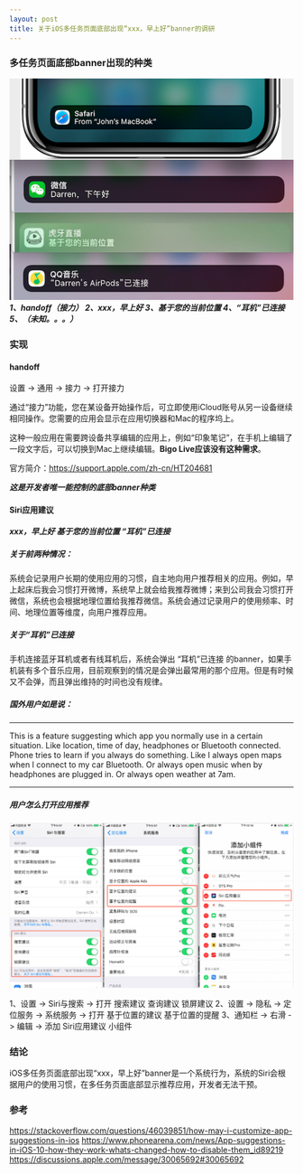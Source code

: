```yaml
---
layout: post
title: 关于iOS多任务页面底部出现“xxx，早上好”banner的调研
---
```


### 多任务页面底部banner出现的种类
![Image_1](/media/image/ios_bottom_banners_1.png)
***1、handoff（接力）
2、xxx，早上好
3、基于您的当前位置
4、“耳机”已连接
5、（未知。。。）***

### 实现

#### handoff
设置 -> 通用 -> 接力 -> 打开接力

通过“接力”功能，您在某设备开始操作后，可立即使用iCloud账号从另一设备继续相同操作。您需要的应用会显示在应用切换器和Mac的程序坞上。

这种一般应用在需要跨设备共享编辑的应用上，例如“印象笔记”，在手机上编辑了一段文字后，可以切换到Mac上继续编辑。**Bigo Live应该没有这种需求**。

官方简介：https://support.apple.com/zh-cn/HT204681

***这是开发者唯一能控制的底部banner种类***


#### Siri应用建议
***xxx，早上好
基于您的当前位置
“耳机”已连接***
##### 关于前两种情况：
系统会记录用户长期的使用应用的习惯，自主地向用户推荐相关的应用。例如，早上起床后我会习惯打开微博，系统早上就会给我推荐微博；来到公司我会习惯打开微信，系统也会根据地理位置给我推荐微信。系统会通过记录用户的使用频率、时间、地理位置等维度，向用户推荐应用。

##### 关于“耳机”已连接
手机连接蓝牙耳机或者有线耳机后，系统会弹出 “耳机”已连接 的banner，如果手机装有多个音乐应用，目前观察到的情况是会弹出最常用的那个应用。但是有时候又不会弹，而且弹出维持的时间也没有规律。

##### 国外用户如是说：
***
This is a feature suggesting which app you normally use in a certain situation. Like location, time of day, headphones or Bluetooth connected. Phone tries to learn if you always do something. Like I always open maps when I connect to my car Bluetooth. Or always open music when by headphones are plugged in. Or always open weather at 7am.
***

##### 用户怎么打开应用推荐


![Image_1](/media/image/ios_bottom_banners_2.png)

1、设置 -> Siri与搜索 -> 打开 搜索建议 查询建议 锁屏建议
2、设置 -> 隐私 -> 定位服务 -> 系统服务 -> 打开 基于位置的建议 基于位置的提醒
3、通知栏 -> 右滑 -> 编辑 -> 添加 Siri应用建议 小组件

### 结论
iOS多任务页面底部出现“xxx，早上好”banner是一个系统行为，系统的Siri会根据用户的使用习惯，在多任务页面底部显示推荐应用，开发者无法干预。

### 参考
https://stackoverflow.com/questions/46039851/how-may-i-customize-app-suggestions-in-ios
https://www.phonearena.com/news/App-suggestions-in-iOS-10-how-they-work-whats-changed-how-to-disable-them_id89219
https://discussions.apple.com/message/30065692#30065692



